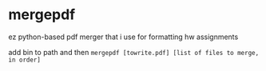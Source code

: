 # mergepdf
ez python-based pdf merger that i use for formatting hw assignments 

add bin to path and then `mergepdf [towrite.pdf] [list of files to merge, in order]`
